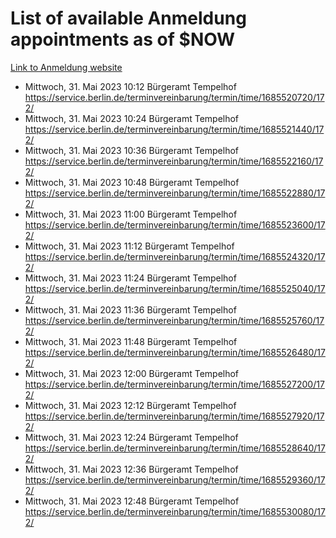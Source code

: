 # List of available Anmeldung appointments as of $NOW
[Link to Anmeldung website](https://service.berlin.de/terminvereinbarung/termin/tag.php?termin=1&anliegen[]=120686&dienstleisterlist=122210,122217,327316,122219,327312,122227,327314,122231,327346,122243,327348,122254,122252,329742,122260,329745,122262,329748,122271,327278,122273,327274,122277,327276,330436,122280,327294,122282,327290,122284,327292,122291,327270,122285,327266,122286,327264,122296,327268,150230,329760,122297,327286,122294,327284,122312,329763,122314,329775,122304,327330,122311,327334,122309,327332,317869,122281,327352,122279,329772,122283,122276,327324,122274,327326,122267,329766,122246,327318,122251,327320,122257,327322,122208,327298,122226,327300&herkunft=http%3A%2F%2Fservice.berlin.de%2Fdienstleistung%2F120686%2F)
- Mittwoch, 31. Mai 2023 10:12 Bürgeramt Tempelhof https://service.berlin.de/terminvereinbarung/termin/time/1685520720/172/
- Mittwoch, 31. Mai 2023 10:24 Bürgeramt Tempelhof https://service.berlin.de/terminvereinbarung/termin/time/1685521440/172/
- Mittwoch, 31. Mai 2023 10:36 Bürgeramt Tempelhof https://service.berlin.de/terminvereinbarung/termin/time/1685522160/172/
- Mittwoch, 31. Mai 2023 10:48 Bürgeramt Tempelhof https://service.berlin.de/terminvereinbarung/termin/time/1685522880/172/
- Mittwoch, 31. Mai 2023 11:00 Bürgeramt Tempelhof https://service.berlin.de/terminvereinbarung/termin/time/1685523600/172/
- Mittwoch, 31. Mai 2023 11:12 Bürgeramt Tempelhof https://service.berlin.de/terminvereinbarung/termin/time/1685524320/172/
- Mittwoch, 31. Mai 2023 11:24 Bürgeramt Tempelhof https://service.berlin.de/terminvereinbarung/termin/time/1685525040/172/
- Mittwoch, 31. Mai 2023 11:36 Bürgeramt Tempelhof https://service.berlin.de/terminvereinbarung/termin/time/1685525760/172/
- Mittwoch, 31. Mai 2023 11:48 Bürgeramt Tempelhof https://service.berlin.de/terminvereinbarung/termin/time/1685526480/172/
- Mittwoch, 31. Mai 2023 12:00 Bürgeramt Tempelhof https://service.berlin.de/terminvereinbarung/termin/time/1685527200/172/
- Mittwoch, 31. Mai 2023 12:12 Bürgeramt Tempelhof https://service.berlin.de/terminvereinbarung/termin/time/1685527920/172/
- Mittwoch, 31. Mai 2023 12:24 Bürgeramt Tempelhof https://service.berlin.de/terminvereinbarung/termin/time/1685528640/172/
- Mittwoch, 31. Mai 2023 12:36 Bürgeramt Tempelhof https://service.berlin.de/terminvereinbarung/termin/time/1685529360/172/
- Mittwoch, 31. Mai 2023 12:48 Bürgeramt Tempelhof https://service.berlin.de/terminvereinbarung/termin/time/1685530080/172/
